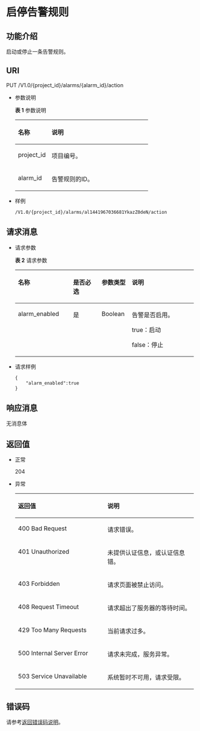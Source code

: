 # 启停告警规则<a name="ZH-CN_TOPIC_0032831271"></a>

## 功能介绍<a name="section438541220332"></a>

启动或停止一条告警规则。

## URI<a name="section4284924220332"></a>

PUT /V1.0/\{project\_id\}/alarms/\{alarm\_id\}/action

-   参数说明

    **表 1**  参数说明

    <a name="table6195694220332"></a>
    <table><thead align="left"><tr id="row3240387120332"><th class="cellrowborder" valign="top" width="25.281396231187557%" id="mcps1.2.3.1.1"><p id="p746789920332"><a name="p746789920332"></a><a name="p746789920332"></a>名称</p>
    </th>
    <th class="cellrowborder" valign="top" width="74.71860376881246%" id="mcps1.2.3.1.2"><p id="p741760420332"><a name="p741760420332"></a><a name="p741760420332"></a>说明</p>
    </th>
    </tr>
    </thead>
    <tbody><tr id="row6395507420332"><td class="cellrowborder" valign="top" width="25.281396231187557%" headers="mcps1.2.3.1.1 "><p id="p1297848020332"><a name="p1297848020332"></a><a name="p1297848020332"></a>project_id</p>
    </td>
    <td class="cellrowborder" valign="top" width="74.71860376881246%" headers="mcps1.2.3.1.2 "><p id="p5776825320332"><a name="p5776825320332"></a><a name="p5776825320332"></a>项目编号。</p>
    </td>
    </tr>
    <tr id="row52895577203555"><td class="cellrowborder" valign="top" width="25.281396231187557%" headers="mcps1.2.3.1.1 "><p id="p56683338203555"><a name="p56683338203555"></a><a name="p56683338203555"></a>alarm_id</p>
    </td>
    <td class="cellrowborder" valign="top" width="74.71860376881246%" headers="mcps1.2.3.1.2 "><p id="p49165616203555"><a name="p49165616203555"></a><a name="p49165616203555"></a>告警规则的ID。</p>
    </td>
    </tr>
    </tbody>
    </table>


-   样例

    ```
    /V1.0/{project_id}/alarms/al1441967036681YkazZ0deN/action
    ```


## 请求消息<a name="section1403745820332"></a>

-   请求参数

    **表 2**  请求参数

    <a name="table2640279820332"></a>
    <table><thead align="left"><tr id="row4965920620332"><th class="cellrowborder" valign="top" width="30.826917308269174%" id="mcps1.2.5.1.1"><p id="p6297276220332"><a name="p6297276220332"></a><a name="p6297276220332"></a>名称</p>
    </th>
    <th class="cellrowborder" valign="top" width="15.978402159784022%" id="mcps1.2.5.1.2"><p id="p52006120332"><a name="p52006120332"></a><a name="p52006120332"></a>是否必选</p>
    </th>
    <th class="cellrowborder" valign="top" width="16.91830816918308%" id="mcps1.2.5.1.3"><p id="p4212501820332"><a name="p4212501820332"></a><a name="p4212501820332"></a>参数类型</p>
    </th>
    <th class="cellrowborder" valign="top" width="36.27637236276372%" id="mcps1.2.5.1.4"><p id="p5668328720332"><a name="p5668328720332"></a><a name="p5668328720332"></a>说明</p>
    </th>
    </tr>
    </thead>
    <tbody><tr id="row2794351620332"><td class="cellrowborder" valign="top" width="30.826917308269174%" headers="mcps1.2.5.1.1 "><p id="p4883233820332"><a name="p4883233820332"></a><a name="p4883233820332"></a>alarm_enabled</p>
    </td>
    <td class="cellrowborder" valign="top" width="15.978402159784022%" headers="mcps1.2.5.1.2 "><p id="p6310531220332"><a name="p6310531220332"></a><a name="p6310531220332"></a>是</p>
    </td>
    <td class="cellrowborder" valign="top" width="16.91830816918308%" headers="mcps1.2.5.1.3 "><p id="p1125668720332"><a name="p1125668720332"></a><a name="p1125668720332"></a>Boolean</p>
    </td>
    <td class="cellrowborder" valign="top" width="36.27637236276372%" headers="mcps1.2.5.1.4 "><p id="p3937648720332"><a name="p3937648720332"></a><a name="p3937648720332"></a>告警是否启用。</p>
    <p id="p26282199203644"><a name="p26282199203644"></a><a name="p26282199203644"></a>true：启动</p>
    <p id="p15074985203649"><a name="p15074985203649"></a><a name="p15074985203649"></a>false：停止</p>
    </td>
    </tr>
    </tbody>
    </table>


-   请求样例

    ```
    {
        "alarm_enabled":true
    }
    ```


## 响应消息<a name="section5063939020332"></a>

无消息体

## 返回值<a name="section624021320332"></a>

-   正常

    204

-   异常

    <a name="table5391277220332"></a>
    <table><thead align="left"><tr id="row5214588820332"><th class="cellrowborder" valign="top" width="50%" id="mcps1.1.3.1.1"><p id="p6306739920332"><a name="p6306739920332"></a><a name="p6306739920332"></a>返回值</p>
    </th>
    <th class="cellrowborder" valign="top" width="50%" id="mcps1.1.3.1.2"><p id="p818568620332"><a name="p818568620332"></a><a name="p818568620332"></a>说明</p>
    </th>
    </tr>
    </thead>
    <tbody><tr id="row5906085420332"><td class="cellrowborder" valign="top" width="50%" headers="mcps1.1.3.1.1 "><p id="p1919988720332"><a name="p1919988720332"></a><a name="p1919988720332"></a>400 Bad Request</p>
    </td>
    <td class="cellrowborder" valign="top" width="50%" headers="mcps1.1.3.1.2 "><p id="p1168698420332"><a name="p1168698420332"></a><a name="p1168698420332"></a>请求错误。</p>
    </td>
    </tr>
    <tr id="row3807399220332"><td class="cellrowborder" valign="top" width="50%" headers="mcps1.1.3.1.1 "><p id="p6409448420332"><a name="p6409448420332"></a><a name="p6409448420332"></a>401 Unauthorized</p>
    </td>
    <td class="cellrowborder" valign="top" width="50%" headers="mcps1.1.3.1.2 "><p id="p2427074120332"><a name="p2427074120332"></a><a name="p2427074120332"></a>未提供认证信息，或认证信息错。</p>
    </td>
    </tr>
    <tr id="row1711008520332"><td class="cellrowborder" valign="top" width="50%" headers="mcps1.1.3.1.1 "><p id="p4373966420332"><a name="p4373966420332"></a><a name="p4373966420332"></a>403 Forbidden</p>
    </td>
    <td class="cellrowborder" valign="top" width="50%" headers="mcps1.1.3.1.2 "><p id="p5325190820332"><a name="p5325190820332"></a><a name="p5325190820332"></a>请求页面被禁止访问。</p>
    </td>
    </tr>
    <tr id="row950512420332"><td class="cellrowborder" valign="top" width="50%" headers="mcps1.1.3.1.1 "><p id="p3171757520332"><a name="p3171757520332"></a><a name="p3171757520332"></a>408 Request Timeout</p>
    </td>
    <td class="cellrowborder" valign="top" width="50%" headers="mcps1.1.3.1.2 "><p id="p1898679120332"><a name="p1898679120332"></a><a name="p1898679120332"></a>请求超出了服务器的等待时间。</p>
    </td>
    </tr>
    <tr id="row3666339320332"><td class="cellrowborder" valign="top" width="50%" headers="mcps1.1.3.1.1 "><p id="p1694483820332"><a name="p1694483820332"></a><a name="p1694483820332"></a>429 Too Many Requests</p>
    </td>
    <td class="cellrowborder" valign="top" width="50%" headers="mcps1.1.3.1.2 "><p id="p3035465220332"><a name="p3035465220332"></a><a name="p3035465220332"></a>当前请求过多。</p>
    </td>
    </tr>
    <tr id="row475641720332"><td class="cellrowborder" valign="top" width="50%" headers="mcps1.1.3.1.1 "><p id="p4972547420332"><a name="p4972547420332"></a><a name="p4972547420332"></a>500 Internal Server Error</p>
    </td>
    <td class="cellrowborder" valign="top" width="50%" headers="mcps1.1.3.1.2 "><p id="p123162520332"><a name="p123162520332"></a><a name="p123162520332"></a>请求未完成，服务异常。</p>
    </td>
    </tr>
    <tr id="row1108462520332"><td class="cellrowborder" valign="top" width="50%" headers="mcps1.1.3.1.1 "><p id="p2543941720332"><a name="p2543941720332"></a><a name="p2543941720332"></a>503 Service Unavailable</p>
    </td>
    <td class="cellrowborder" valign="top" width="50%" headers="mcps1.1.3.1.2 "><p id="p4732687320332"><a name="p4732687320332"></a><a name="p4732687320332"></a>系统暂时不可用，请求受限。</p>
    </td>
    </tr>
    </tbody>
    </table>


## 错误码<a name="section18435153619467"></a>

请参考[返回错误码说明](返回错误码说明.md)。


